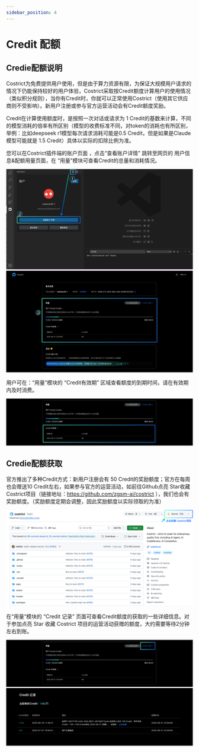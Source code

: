 ```yaml
---
sidebar_position: 4
---
```


# Credit 配额

## Credie配额说明

Costrict为免费提供用户使用，但是由于算力资源有限，为保证大规模用户请求的情况下仍能保持较好的用户体验，Costrict采取按Credit额度计算用户的使用情况（类似积分规则），当你有Credit时，你就可以正常使用Costrict（使用其它供应商则不受影响）。新用户注册或参与官方运营活动会有Credit额度奖励。

Credit在计算使用额度时，是按照一次对话或请求为 1 Credit的基数来计算，不同的模型消耗的倍率有所区别（模型的收费标准不同，对token的消耗也有所区别，举例：比如deepseek r1模型每次请求消耗可能是0.5 Credit，但是如果是Claude模型可能就是 1.5 Credit）具体以实际的扣除比例为准。

您可以在Costrict插件端的账户页面 ，点击“查看账户详情” 跳转至网页的 用户信息&配额用量页面，在 “用量”模块可查看Credit的总量和消耗情况。

![alt text](./credit/1.png)
![alt text](./credit/2.png)

用户可在：“用量”模块的 “Credit有效期” 区域查看额度的到期时间，请在有效期内及时消费。

![alt text](./credit/3.png)

## Credie配额获取

官方推出了多种Credit方式：新用户注册会有 50 Credit的奖励额度；官方在每周也会赠送10 Credit左右，如果参与官方的运营活动，如前往Github点亮 Star收藏Costrict项目（链接地址：https://github.com/zgsm-ai/costrict ），我们也会有奖励额度。（奖励额度定期会调整，因此奖励额度以实际领取的为准）

![alt text](./credit/4.png)

在“用量“模块的 “Credit 记录” 页面可查看Credit额度的获取的一些详细信息。对于参加点亮 Star 收藏 Costrict 项目的运营活动获赠的额度，大约需要等待2分钟左右到账。

![alt text](./credit/5.png)
![alt text](./credit/6.png)

